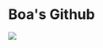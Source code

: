 # Boa's Github

<img src="https://capsule-render.vercel.app/api?type=waving&color=auto&height=200&section=header&text=Bacoding%20&fontSize=50" />
<!-- ### Hi there 👋 -->

<!--
**Jang-Boa/Jang-Boa** is a ✨ _special_ ✨ repository because its `README.md` (this file) appears on your GitHub profile.

Here are some ideas to get you started:

- 🔭 I’m currently working on ...
- 🌱 I’m currently learning ...
- 👯 I’m looking to collaborate on ...
- 🤔 I’m looking for help with ...
- 💬 Ask me about ...
- 📫 How to reach me: ...
- 😄 Pronouns: ...
- ⚡ Fun fact: ...
-->

<!-- <img src="https://github-readme-stats.vercel.app/api/top-langs/?username=Jang-Boa&layout=compact"><br><br>
<img src="https://github-readme-stats.vercel.app/api?username=Jang-Boa&show_icons=true"> -->
